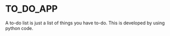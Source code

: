 # TO_DO_APP
A to-do list is just a list of things you have to-do. This is developed by using python code.
